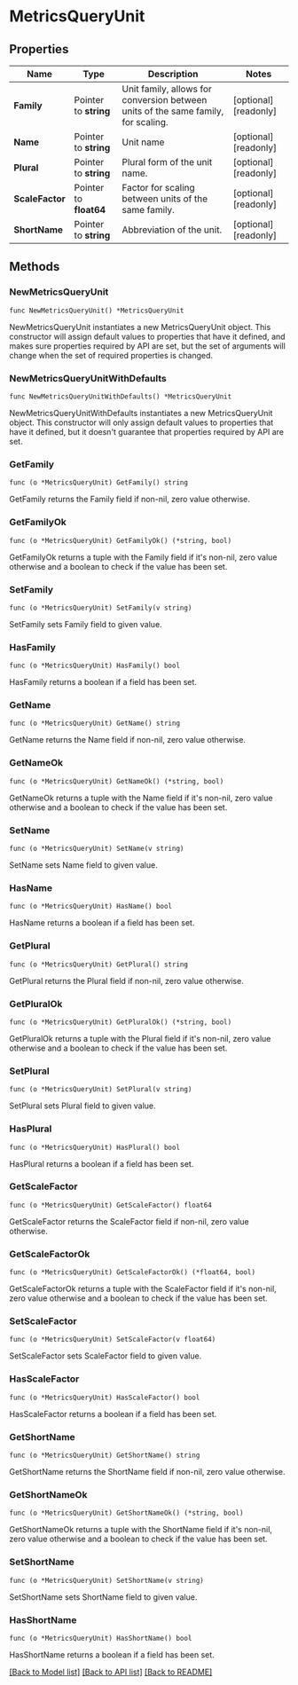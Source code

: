 # MetricsQueryUnit

## Properties

| Name            | Type                   | Description                                                                       | Notes                 |
| --------------- | ---------------------- | --------------------------------------------------------------------------------- | --------------------- |
| **Family**      | Pointer to **string**  | Unit family, allows for conversion between units of the same family, for scaling. | [optional] [readonly] |
| **Name**        | Pointer to **string**  | Unit name                                                                         | [optional] [readonly] |
| **Plural**      | Pointer to **string**  | Plural form of the unit name.                                                     | [optional] [readonly] |
| **ScaleFactor** | Pointer to **float64** | Factor for scaling between units of the same family.                              | [optional] [readonly] |
| **ShortName**   | Pointer to **string**  | Abbreviation of the unit.                                                         | [optional] [readonly] |

## Methods

### NewMetricsQueryUnit

`func NewMetricsQueryUnit() *MetricsQueryUnit`

NewMetricsQueryUnit instantiates a new MetricsQueryUnit object.
This constructor will assign default values to properties that have it defined,
and makes sure properties required by API are set, but the set of arguments
will change when the set of required properties is changed.

### NewMetricsQueryUnitWithDefaults

`func NewMetricsQueryUnitWithDefaults() *MetricsQueryUnit`

NewMetricsQueryUnitWithDefaults instantiates a new MetricsQueryUnit object.
This constructor will only assign default values to properties that have it defined,
but it doesn't guarantee that properties required by API are set.

### GetFamily

`func (o *MetricsQueryUnit) GetFamily() string`

GetFamily returns the Family field if non-nil, zero value otherwise.

### GetFamilyOk

`func (o *MetricsQueryUnit) GetFamilyOk() (*string, bool)`

GetFamilyOk returns a tuple with the Family field if it's non-nil, zero value otherwise
and a boolean to check if the value has been set.

### SetFamily

`func (o *MetricsQueryUnit) SetFamily(v string)`

SetFamily sets Family field to given value.

### HasFamily

`func (o *MetricsQueryUnit) HasFamily() bool`

HasFamily returns a boolean if a field has been set.

### GetName

`func (o *MetricsQueryUnit) GetName() string`

GetName returns the Name field if non-nil, zero value otherwise.

### GetNameOk

`func (o *MetricsQueryUnit) GetNameOk() (*string, bool)`

GetNameOk returns a tuple with the Name field if it's non-nil, zero value otherwise
and a boolean to check if the value has been set.

### SetName

`func (o *MetricsQueryUnit) SetName(v string)`

SetName sets Name field to given value.

### HasName

`func (o *MetricsQueryUnit) HasName() bool`

HasName returns a boolean if a field has been set.

### GetPlural

`func (o *MetricsQueryUnit) GetPlural() string`

GetPlural returns the Plural field if non-nil, zero value otherwise.

### GetPluralOk

`func (o *MetricsQueryUnit) GetPluralOk() (*string, bool)`

GetPluralOk returns a tuple with the Plural field if it's non-nil, zero value otherwise
and a boolean to check if the value has been set.

### SetPlural

`func (o *MetricsQueryUnit) SetPlural(v string)`

SetPlural sets Plural field to given value.

### HasPlural

`func (o *MetricsQueryUnit) HasPlural() bool`

HasPlural returns a boolean if a field has been set.

### GetScaleFactor

`func (o *MetricsQueryUnit) GetScaleFactor() float64`

GetScaleFactor returns the ScaleFactor field if non-nil, zero value otherwise.

### GetScaleFactorOk

`func (o *MetricsQueryUnit) GetScaleFactorOk() (*float64, bool)`

GetScaleFactorOk returns a tuple with the ScaleFactor field if it's non-nil, zero value otherwise
and a boolean to check if the value has been set.

### SetScaleFactor

`func (o *MetricsQueryUnit) SetScaleFactor(v float64)`

SetScaleFactor sets ScaleFactor field to given value.

### HasScaleFactor

`func (o *MetricsQueryUnit) HasScaleFactor() bool`

HasScaleFactor returns a boolean if a field has been set.

### GetShortName

`func (o *MetricsQueryUnit) GetShortName() string`

GetShortName returns the ShortName field if non-nil, zero value otherwise.

### GetShortNameOk

`func (o *MetricsQueryUnit) GetShortNameOk() (*string, bool)`

GetShortNameOk returns a tuple with the ShortName field if it's non-nil, zero value otherwise
and a boolean to check if the value has been set.

### SetShortName

`func (o *MetricsQueryUnit) SetShortName(v string)`

SetShortName sets ShortName field to given value.

### HasShortName

`func (o *MetricsQueryUnit) HasShortName() bool`

HasShortName returns a boolean if a field has been set.

[[Back to Model list]](../README.md#documentation-for-models) [[Back to API list]](../README.md#documentation-for-api-endpoints) [[Back to README]](../README.md)
